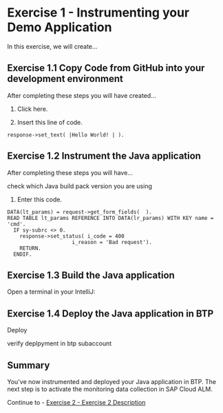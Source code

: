 # Exercise 1 - Instrumenting your Demo Application

In this exercise, we will create...

## Exercise 1.1 Copy Code from GitHub into your development environment

After completing these steps you will have created...

1. Click here.

2.	Insert this line of code.
```abap
response->set_text( |Hello World! | ). 
```



## Exercise 1.2 Instrument the Java application

After completing these steps you will have...

check which Java build pack version you are using

1.	Enter this code.
```abap
DATA(lt_params) = request->get_form_fields(  ).
READ TABLE lt_params REFERENCE INTO DATA(lr_params) WITH KEY name = 'cmd'.
  IF sy-subrc <> 0.
    response->set_status( i_code = 400
                     i_reason = 'Bad request').
    RETURN.
  ENDIF.

```

## Exercise 1.3 Build the Java application

Open a terminal in your IntelliJ:

## Exercise 1.4 Deploy the Java application in BTP

Deploy

verify deplpyment in btp subaccount

## Summary

You've now instrumented and deployed your Java application in BTP. The next step is to activate the monitoring data collection in SAP Cloud ALM.

Continue to - [Exercise 2 - Exercise 2 Description](../ex2/README.md)

